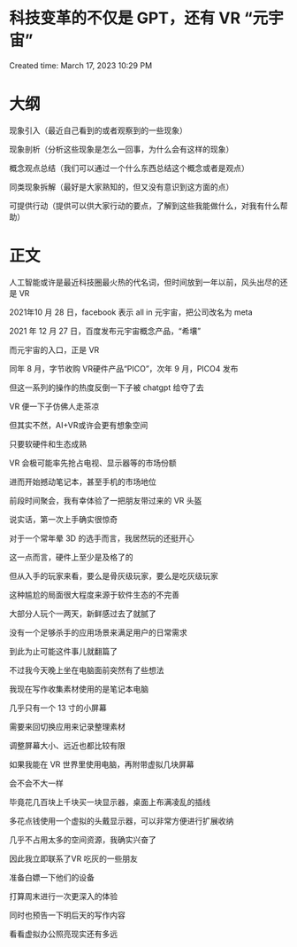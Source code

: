 # 科技变革的不仅是 GPT，还有 VR “元宇宙”

Created time: March 17, 2023 10:29 PM

# 大纲

现象引入（最近自己看到的或者观察到的一些现象）

现象剖析（分析这些现象是怎么一回事，为什么会有这样的现象）

概念观点总结（我们可以通过一个什么东西总结这个概念或者是观点）

同类现象拆解（最好是大家熟知的，但又没有意识到这方面的点）

可提供行动（提供可以供大家行动的要点，了解到这些我能做什么，对我有什么帮助）

# 正文

人工智能或许是最近科技圈最火热的代名词，但时间放到一年以前，风头出尽的还是 VR

2021年10 月 28 日，facebook 表示 all in 元宇宙，把公司改名为 meta

2021 年 12 月 27 日，百度发布元宇宙概念产品，“希壤”

而元宇宙的入口，正是 VR

同年 8 月，字节收购 VR硬件产品“PICO”，次年 9 月，PICO4 发布

但这一系列的操作的热度反倒一下子被 chatgpt 给夺了去

VR 便一下子仿佛人走茶凉

但其实不然，AI+VR或许会更有想象空间

只要软硬件和生态成熟

VR 会极可能率先抢占电视、显示器等的市场份额

进而开始撼动笔记本，甚至手机的市场地位

前段时间聚会，我有幸体验了一把朋友带过来的 VR 头盔

说实话，第一次上手确实很惊奇

对于一个常年晕 3D 的选手而言，我居然玩的还挺开心

这一点而言，硬件上至少是及格了的

但从入手的玩家来看，要么是骨灰级玩家，要么是吃灰级玩家

这种尴尬的局面很大程度来源于软件生态的不完善

大部分人玩个一两天，新鲜感过去了就腻了

没有一个足够杀手的应用场景来满足用户的日常需求

到此为止可能这件事儿就翻篇了

不过我今天晚上坐在电脑面前突然有了些想法

我现在写作收集素材使用的是笔记本电脑

几乎只有一个 13 寸的小屏幕

需要来回切换应用来记录整理素材

调整屏幕大小、远近也都比较有限

如果我能在 VR 世界里使用电脑，再附带虚拟几块屏幕

会不会不大一样

毕竟花几百块上千块买一块显示器，桌面上布满凌乱的插线

多花点钱使用一个虚拟的头戴显示器，可以非常方便进行扩展收纳

几乎不占用太多的空间资源，我确实兴奋了

因此我立即联系了VR 吃灰的一些朋友

准备白嫖一下他们的设备

打算周末进行一次更深入的体验

同时也预告一下明后天的写作内容

看看虚拟办公照亮现实还有多远